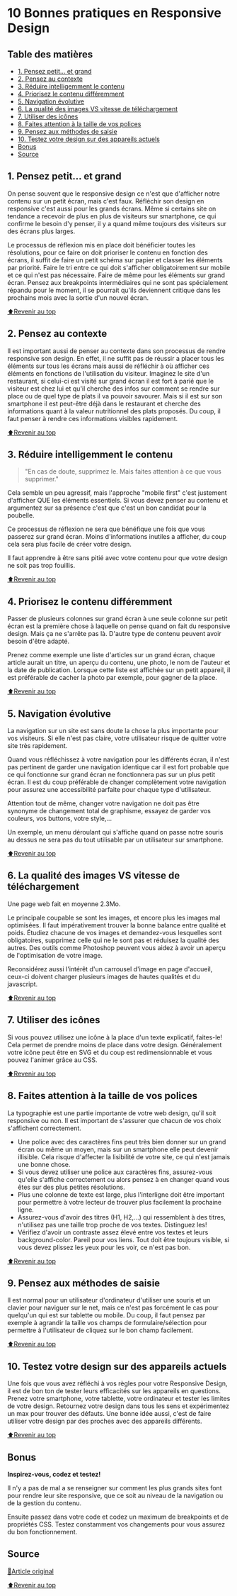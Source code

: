 <!-- omit in toc -->
# 10 Bonnes pratiques en Responsive Design

<!-- omit in toc -->
## Table des matières

- [1. Pensez petit... et grand](#1-pensez-petit-et-grand)
- [2. Pensez au contexte](#2-pensez-au-contexte)
- [3. Réduire intelligemment le contenu](#3-réduire-intelligemment-le-contenu)
- [4. Priorisez le contenu différemment](#4-priorisez-le-contenu-différemment)
- [5. Navigation évolutive](#5-navigation-évolutive)
- [6. La qualité des images VS vitesse de téléchargement](#6-la-qualité-des-images-vs-vitesse-de-téléchargement)
- [7. Utiliser des icônes](#7-utiliser-des-icônes)
- [8. Faites attention à la taille de vos polices](#8-faites-attention-à-la-taille-de-vos-polices)
- [9. Pensez aux méthodes de saisie](#9-pensez-aux-méthodes-de-saisie)
- [10. Testez votre design sur des appareils actuels](#10-testez-votre-design-sur-des-appareils-actuels)
- [Bonus](#bonus)
- [Source](#source)

## 1. Pensez petit... et grand

On pense souvent que le responsive design ce n'est que d'afficher notre contenu sur un petit écran, mais c'est faux. Réfléchir son design en responsive c'est aussi pour les grands écrans. Même si certains site on tendance a recevoir de plus en plus de visiteurs sur smartphone, ce qui confirme le besoin d'y penser, il y a quand même toujours des visiteurs sur des écrans plus larges.

Le processus de réflexion mis en place doit bénéficier toutes les résolutions, pour ce faire on doit prioriser le contenu en fonction des écrans, il suffit de faire un petit schéma sur papier et classer les éléments par priorité. Faire le tri entre ce qui doit s'afficher obligatoirement sur mobile et ce qui n'est pas nécessaire. Faire de même pour les éléments sur grand écran. Pensez aux breakpoints intermédiaires qui ne sont pas spécialement répandu pour le moment, il se pourrait qu'ils deviennent critique dans les prochains mois avec la sortie d'un nouvel écran.

[:arrow_up:Revenir au top](#table-des-matières)

## 2. Pensez au contexte

Il est important aussi de penser au contexte dans son processus de rendre responsive son design. En effet, il ne suffit pas de réussir a placer tous les éléments sur tous les écrans mais aussi de réfléchir à où afficher ces éléments en fonctions de l'utilisation du visiteur. Imaginez le site d'un restaurant, si celui-ci est visité sur grand écran il est fort à parié que le visiteur est chez lui et qu'il cherche des infos sur comment se rendre sur place ou de quel type de plats il va pouvoir savourer. Mais si il est sur son smartphone il est peut-être déjà dans le restaurant et cherche des informations quant à la valeur nutritionnel des plats proposés. Du coup, il faut penser à rendre ces informations visibles rapidement.

[:arrow_up:Revenir au top](#table-des-matières)

## 3. Réduire intelligemment le contenu

> "En cas de doute, supprimez le. Mais faites attention à ce que vous supprimer."

Cela semble un peu agressif, mais l'approche "mobile first" c'est justement d'afficher QUE les éléments essentiels. Si vous devez penser au contenu et argumentez sur sa présence c'est que c'est un bon candidat pour la poubelle.

Ce processus de réflexion ne sera que bénéfique une fois que vous passerez sur grand écran. Moins d'informations inutiles a afficher, du coup cela sera plus facile de créer votre design.

Il faut apprendre à être sans pitié avec votre contenu pour que votre design ne soit pas trop fouillis.

[:arrow_up:Revenir au top](#table-des-matières)

## 4. Priorisez le contenu différemment

Passer de plusieurs colonnes sur grand écran à une seule colonne sur petit écran est la première chose à laquelle on pense quand on fait du responsive design. Mais ça ne s'arrête pas là. D'autre type de contenu peuvent avoir besoin d'être adapté. 

Prenez comme exemple une liste d'articles sur un grand écran, chaque article aurait un titre, un aperçu du contenu, une photo, le nom de l'auteur et la date de publication. Lorsque cette liste est affichée sur un petit appareil, il est préférable de cacher la photo par exemple, pour gagner de la place.

[:arrow_up:Revenir au top](#table-des-matières)

## 5. Navigation évolutive

La navigation sur un site est sans doute la chose la plus importante pour vos visiteurs. Si elle n'est pas claire, votre utilisateur risque de quitter votre site très rapidement.

Quand vous réfléchissez à votre navigation pour les différents écran, il n'est pas pertinent de garder une navigation identique car il est fort probable que ce qui fonctionne sur grand écran ne fonctionnera pas sur un plus petit écran. Il est du coup préférable de changer complètement votre navigation pour assurez une accessibilité parfaite pour chaque type d'utilisateur.

Attention tout de même, changer votre navigation ne doit pas être synonyme de changement total de graphisme, essayez de garder vos couleurs, vos buttons, votre style,...

Un exemple, un menu déroulant qui s'affiche quand on passe notre souris au dessus ne sera pas du tout utilisable par un utilisateur sur smartphone.

[:arrow_up:Revenir au top](#table-des-matières)

## 6. La qualité des images VS vitesse de téléchargement

Une page web fait en moyenne 2.3Mo. 

Le principale coupable se sont les images, et encore plus les images mal optimisées. Il faut impérativement trouver la bonne balance entre qualité et poids. Étudiez chacune de vos images et demandez-vous lesquelles sont obligatoires, supprimez celle qui ne le sont pas et réduisez la qualité des autres. Des outils comme Photoshop peuvent vous aidez à avoir un aperçu de l'optimisation de votre image.

Reconsidérez aussi l'intérêt d'un carrousel d'image en page d'accueil, ceux-ci doivent charger plusieurs images de hautes qualités et du javascript.

[:arrow_up:Revenir au top](#table-des-matières)

## 7. Utiliser des icônes

Si vous pouvez utilisez une icône à la place d'un texte explicatif, faites-le! Cela permet de prendre moins de place dans votre design. Généralement votre icône peut être en SVG et du coup est redimensionnable et vous pouvez l'animer grâce au CSS.

[:arrow_up:Revenir au top](#table-des-matières)

## 8. Faites attention à la taille de vos polices

La typographie est une partie importante de votre web design, qu'il soit responsive ou non. Il est important de s'assurer que chacun de vos choix s'affichent correctement.

- Une police avec des caractères fins peut très bien donner sur un grand écran ou même un moyen, mais sur un smartphone elle peut devenir illisible. Cela risque d'affecter la lisibilité de votre site, ce qui n'est jamais une bonne chose.
- Si vous devez utiliser une police aux caractères fins, assurez-vous qu'elle s'affiche correctement ou alors pensez à en changer quand vous êtes sur des plus petites résolutions.
- Plus une colonne de texte est large, plus l'interligne doit être important pour permettre à votre lecteur de trouver plus facilement la prochaine ligne.
- Assurez-vous d'avoir des titres (H1, H2,...) qui ressemblent à des titres, n'utilisez pas une taille trop proche de vos textes. Distinguez les!
- Vérifiez d'avoir un contraste assez élevé entre vos textes et leurs background-color. Pareil pour vos liens. Tout doit être toujours visible, si vous devez plissez les yeux pour les voir, ce n'est pas bon.

[:arrow_up:Revenir au top](#table-des-matières)

## 9. Pensez aux méthodes de saisie

Il est normal pour un utilisateur d'ordinateur d'utiliser une souris et un clavier pour naviguer sur le net, mais ce n'est pas forcément le cas pour quelqu'un qui est sur tablette ou mobile. Du coup, il faut pensez par exemple à agrandir la taille vos champs de formulaire/sélection pour permettre à l'utilisateur de cliquez sur le bon champ facilement.

 [:arrow_up:Revenir au top](#table-des-matières)

## 10. Testez votre design sur des appareils actuels

Une fois que vous avez réfléchi à vos règles pour votre Responsive Design, il est de bon ton de tester leurs efficacités sur les appareils en questions. Prenez votre smartphone, votre tablette, votre ordinateur et tester les limites de votre design. Retournez votre design dans tous les sens et expérimentez un max pour trouver des défauts. Une bonne idée aussi, c'est de faire utiliser votre design par des proches avec des appareils différents.

[:arrow_up:Revenir au top](#table-des-matières)

## Bonus

**Inspirez-vous, codez et testez!**

Il n'y a pas de mal a se renseigner sur comment les plus grands sites font pour rendre leur site responsive, que ce soit au niveau de la navigation ou de la gestion du contenu.

Ensuite passez dans votre code et codez un maximum de breakpoints et de propriétés CSS. Testez constamment vos changements pour vous assurez du bon fonctionnement.

## Source

[:book:Article original](https://thenextweb.com/dd/2015/10/19/10-rules-of-best-practice-for-responsive-design/)

[:arrow_up:Revenir au top](#table-des-matières)
